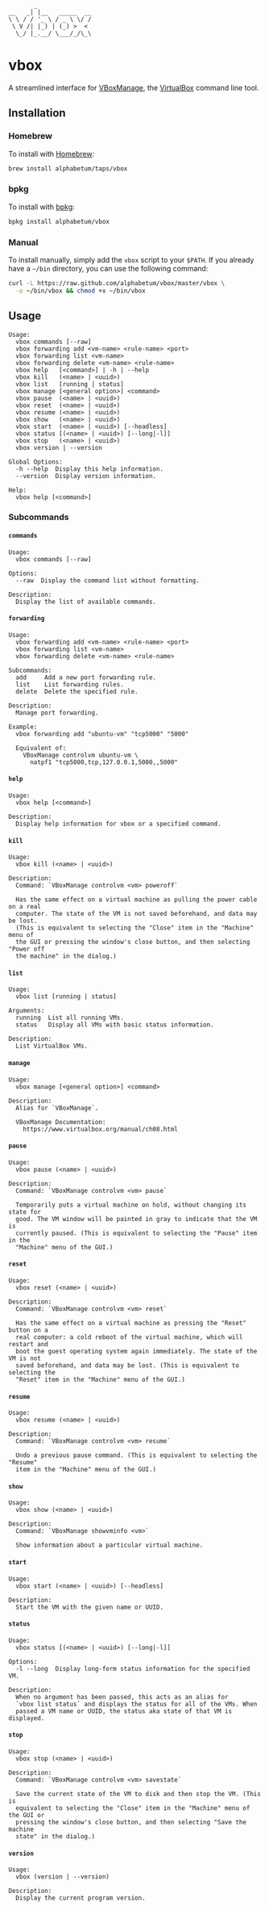 ```
       _
__   _| |__   _____  __
\ \ / / '_ \ / _ \ \/ /
 \ V /| |_) | (_) >  <
  \_/ |_.__/ \___/_/\_\
```

# vbox

A streamlined interface for [VBoxManage](https://www.virtualbox.org/manual/ch08.html), the [VirtualBox](https://www.virtualbox.org/) command line tool.

## Installation

### Homebrew

To install with [Homebrew](http://brew.sh/):

```bash
brew install alphabetum/taps/vbox
```

### bpkg

To install with [bpkg](http://www.bpkg.io/):

```bash
bpkg install alphabetum/vbox
```

### Manual

To install manually, simply add the `vbox` script to your `$PATH`. If
you already have a `~/bin` directory, you can use the following command:

```bash
curl -L https://raw.github.com/alphabetum/vbox/master/vbox \
  -o ~/bin/vbox && chmod +x ~/bin/vbox
```

## Usage

```
Usage:
  vbox commands [--raw]
  vbox forwarding add <vm-name> <rule-name> <port>
  vbox forwarding list <vm-name>
  vbox forwarding delete <vm-name> <rule-name>
  vbox help   [<command>] | -h | --help
  vbox kill   (<name> | <uuid>)
  vbox list   [running | status]
  vbox manage [<general option>] <command>
  vbox pause  (<name> | <uuid>)
  vbox reset  (<name> | <uuid>)
  vbox resume (<name> | <uuid>)
  vbox show   (<name> | <uuid>)
  vbox start  (<name> | <uuid>) [--headless]
  vbox status [(<name> | <uuid>) [--long|-l]]
  vbox stop   (<name> | <uuid>)
  vbox version | --version

Global Options:
  -h --help  Display this help information.
  --version  Display version information.

Help:
  vbox help [<command>]
```

### Subcommands

#### `commands`

```
Usage:
  vbox commands [--raw]

Options:
  --raw  Display the command list without formatting.

Description:
  Display the list of available commands.
```

#### `forwarding`

```
Usage:
  vbox forwarding add <vm-name> <rule-name> <port>
  vbox forwarding list <vm-name>
  vbox forwarding delete <vm-name> <rule-name>

Subcommands:
  add     Add a new port forwarding rule.
  list    List forwarding rules.
  delete  Delete the specified rule.

Description:
  Manage port forwarding.

Example:
  vbox forwarding add "ubuntu-vm" "tcp5000" "5000"

  Equivalent of:
    VBoxManage controlvm ubuntu-vm \
      natpf1 "tcp5000,tcp,127.0.0.1,5000,,5000"
```

#### `help`

```
Usage:
  vbox help [<command>]

Description:
  Display help information for vbox or a specified command.
```

#### `kill`

```
Usage:
  vbox kill (<name> | <uuid>)

Description:
  Command: `VBoxManage controlvm <vm> poweroff`

  Has the same effect on a virtual machine as pulling the power cable on a real
  computer. The state of the VM is not saved beforehand, and data may be lost.
  (This is equivalent to selecting the "Close" item in the "Machine" menu of
  the GUI or pressing the window's close button, and then selecting "Power off
  the machine" in the dialog.)
```

#### `list`

```
Usage:
  vbox list [running | status]

Arguments:
  running  List all running VMs.
  status   Display all VMs with basic status information.

Description:
  List VirtualBox VMs.
```

#### `manage`

```
Usage:
  vbox manage [<general option>] <command>

Description:
  Alias for `VBoxManage`.

  VBoxManage Documentation:
    https://www.virtualbox.org/manual/ch08.html
```

#### `pause`

```
Usage:
  vbox pause (<name> | <uuid>)

Description:
  Command: `VBoxManage controlvm <vm> pause`

  Temporarily puts a virtual machine on hold, without changing its state for
  good. The VM window will be painted in gray to indicate that the VM is
  currently paused. (This is equivalent to selecting the "Pause" item in the
  "Machine" menu of the GUI.)
```

#### `reset`

```
Usage:
  vbox reset (<name> | <uuid>)

Description:
  Command: `VBoxManage controlvm <vm> reset`

  Has the same effect on a virtual machine as pressing the "Reset" button on a
  real computer: a cold reboot of the virtual machine, which will restart and
  boot the guest operating system again immediately. The state of the VM is not
  saved beforehand, and data may be lost. (This is equivalent to selecting the
  "Reset" item in the "Machine" menu of the GUI.)
```

#### `resume`

```
Usage:
  vbox resume (<name> | <uuid>)

Description:
  Command: `VBoxManage controlvm <vm> resume`

  Undo a previous pause command. (This is equivalent to selecting the "Resume"
  item in the "Machine" menu of the GUI.)
```

#### `show`

```
Usage:
  vbox show (<name> | <uuid>)

Description:
  Command: `VBoxManage showvminfo <vm>`

  Show information about a particular virtual machine.
```

#### `start`

```
Usage:
  vbox start (<name> | <uuid>) [--headless]

Description:
  Start the VM with the given name or UUID.
```

#### `status`

```
Usage:
  vbox status [(<name> | <uuid>) [--long|-l]]

Options:
  -l --long  Display long-form status information for the specified VM.

Description:
  When no argument has been passed, this acts as an alias for
  `vbox list status` and displays the status for all of the VMs. When
  passed a VM name or UUID, the status aka state of that VM is displayed.
```
#### `stop`

```
Usage:
  vbox stop (<name> | <uuid>)

Description:
  Command: `VBoxManage controlvm <vm> savestate`

  Save the current state of the VM to disk and then stop the VM. (This is
  equivalent to selecting the "Close" item in the "Machine" menu of the GUI or
  pressing the window's close button, and then selecting "Save the machine
  state" in the dialog.)
```

#### `version`

```
Usage:
  vbox (version | --version)

Description:
  Display the current program version.
```

